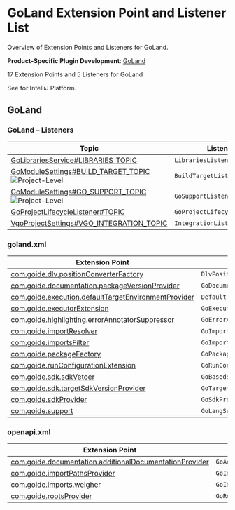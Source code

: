 <!-- Copyright 2000-2024 JetBrains s.r.o. and contributors. Use of this source code is governed by the Apache 2.0 license. -->

<!-- EP List Directory: /goland/ -->

# GoLand Extension Point and Listener List

<link-summary>Overview of Extension Points and Listeners for GoLand.</link-summary>

<tldr>

**Product-Specific Plugin Development**: [GoLand](goland.md)

</tldr>

17 Extension Points and 5 Listeners for GoLand

See [](intellij_platform_extension_point_list.md) for IntelliJ Platform.

<include from="snippets.md" element-id="ep_list_legend"/>

## GoLand

### GoLand – Listeners

| Topic | Listener |
|-------|----------|
| [GoLibrariesService#LIBRARIES_TOPIC](https://jb.gg/ipe/listeners?topics=com.goide.project.GoLibrariesService.LibrariesListener)  | `LibrariesListener` |
| [GoModuleSettings#BUILD_TARGET_TOPIC](https://jb.gg/ipe/listeners?topics=com.goide.project.GoModuleSettings.BuildTargetListener)  ![Project-Level][project-level] | `BuildTargetListener` |
| [GoModuleSettings#GO_SUPPORT_TOPIC](https://jb.gg/ipe/listeners?topics=com.goide.project.GoModuleSettings.GoSupportListener)  ![Project-Level][project-level] | `GoSupportListener` |
| [GoProjectLifecycleListener#TOPIC](https://jb.gg/ipe/listeners?topics=com.goide.project.GoProjectLifecycleListener)  | `GoProjectLifecycleListener` |
| [VgoProjectSettings#VGO_INTEGRATION_TOPIC](https://jb.gg/ipe/listeners?topics=com.goide.vgo.configuration.VgoProjectSettings.IntegrationListener)  | `IntegrationListener` |


### goland.xml

| Extension Point | Implementation |
|-----------------|----------------|
| [com.goide.dlv.positionConverterFactory](https://jb.gg/ipe?extensions=com.goide.dlv.positionConverterFactory) | `DlvPositionConverterFactory` |
| [com.goide.documentation.packageVersionProvider](https://jb.gg/ipe?extensions=com.goide.documentation.packageVersionProvider) | `GoDocumentationPackageVersionProvider` |
| [com.goide.execution.defaultTargetEnvironmentProvider](https://jb.gg/ipe?extensions=com.goide.execution.defaultTargetEnvironmentProvider) | `DefaultTargetEnvironmentProvider` |
| [com.goide.executorExtension](https://jb.gg/ipe?extensions=com.goide.executorExtension) | `GoExecutorExtension` |
| [com.goide.highlighting.errorAnnotatorSuppressor](https://jb.gg/ipe?extensions=com.goide.highlighting.errorAnnotatorSuppressor) | `GoErrorAnnotatorSuppressor` |
| [com.goide.importResolver](https://jb.gg/ipe?extensions=com.goide.importResolver) | `GoImportResolver` |
| [com.goide.importsFilter](https://jb.gg/ipe?extensions=com.goide.importsFilter) | `GoImportsFilter` |
| [com.goide.packageFactory](https://jb.gg/ipe?extensions=com.goide.packageFactory) | `GoPackageFactory` |
| [com.goide.runConfigurationExtension](https://jb.gg/ipe?extensions=com.goide.runConfigurationExtension) | `GoRunConfigurationExtension` |
| [com.goide.sdk.sdkVetoer](https://jb.gg/ipe?extensions=com.goide.sdk.sdkVetoer) | `GoBasedSdkVetoer` |
| [com.goide.sdk.targetSdkVersionProvider](https://jb.gg/ipe?extensions=com.goide.sdk.targetSdkVersionProvider) | `GoTargetSdkVersionProvider` |
| [com.goide.sdkProvider](https://jb.gg/ipe?extensions=com.goide.sdkProvider) | `GoSdkProvider` |
| [com.goide.support](https://jb.gg/ipe?extensions=com.goide.support) | `GoLangSupport` |

### openapi.xml

| Extension Point | Implementation |
|-----------------|----------------|
| [com.goide.documentation.additionalDocumentationProvider](https://jb.gg/ipe?extensions=com.goide.documentation.additionalDocumentationProvider) | `GoAdditionalDocumentationProvider` |
| [com.goide.importPathsProvider](https://jb.gg/ipe?extensions=com.goide.importPathsProvider) | `GoImportPathsProvider` |
| [com.goide.imports.weigher](https://jb.gg/ipe?extensions=com.goide.imports.weigher) | `GoImportsWeigher` |
| [com.goide.rootsProvider](https://jb.gg/ipe?extensions=com.goide.rootsProvider) | `GoRootsProvider` |

[deprecated]: https://img.shields.io/badge/-Deprecated-lightgrey?style=flat-square
[removal]: https://img.shields.io/badge/-Removal-red?style=flat-square
[obsolete]: https://img.shields.io/badge/-Obsolete-grey?style=flat-square
[experimental]: https://img.shields.io/badge/-Experimental-violet?style=flat-square
[internal]: https://img.shields.io/badge/-Internal-darkred?style=flat-square
[project-level]: https://img.shields.io/badge/-Project--Level-blue?style=flat-square
[non-dynamic]: https://img.shields.io/badge/-Non--Dynamic-orange?style=flat-square
[dumb-aware]: https://img.shields.io/badge/-DumbAware-darkgreen?style=flat-square
